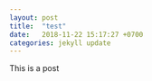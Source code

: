 ```yaml
---
layout: post
title:  "test"
date:   2018-11-22 15:17:27 +0700
categories: jekyll update
---
```

This is a post
